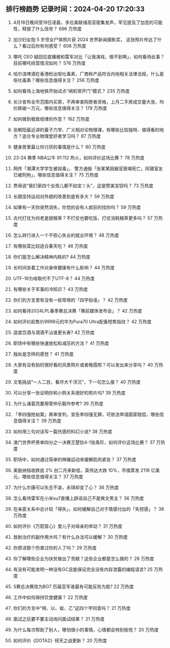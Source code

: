 
## 排行榜趋势 记录时间：2024-04-20 17:20:33
  
  1. 4月18日晚间至19日凌晨，多位美联储高官密集发声，罕见提及了加息的可能性，释放了什么信号？ 696 万热度
    
  2. 加沙妇女抱 5 岁侄女尸体照片获 2024 世界新闻摄影奖， 这张照片传达了什么？看过后你有何感受？ 608 万热度
    
  3. 哪吒 CEO 疑回应直播被和雷军对比「让我演戏，做不到啊」，如何看待此事？目前哪吒经营情况如何？ 576 万热度
    
  4. 哈尔滨啤酒在香港检出呕吐毒素，厂商称产品符合内地相关法律法规，什么是呕吐毒素？哪些信息值得关注？ 256 万热度
    
  5. 如何看待上海地铁开始试点“闸机常开门”模式？ 235 万热度
    
  6. 长沙宣布全市范围内买房，不再审查购房者资格，上月二手房成交量大涨，均价跌破一万元，哪些信息值得关注？ 179 万热度
    
  7. 如何做到极致规律的作息？ 162 万热度
    
  8. 张朝阳最近讲的量子力学、广义相对论物理课，有哪些比较独特、值得看的地方？适合专业物理爱好者学习吗？ 87 万热度
    
  9. 健身房里最让你讨厌的事情是什么？ 80 万热度
    
  10. 23-24 赛季 NBA公牛 91:112 热火，如何评价这场比赛？ 78 万热度
    
  11. 网传「湘潭大学学生被投毒」， 警方通报「张某某因器官衰竭死亡，同寝室友已被刑拘」，哪些信息值得关注？ 75 万热度
    
  12. 贾母说“我们家四个女孩儿都不如宝丫头”，这是赞美宝钗吗？ 73 万热度
    
  13. 长期坚持运动对外貌的改善到底有多大？ 59 万热度
    
  14. 如果有一天你突然消失，你觉的会有人疯狂的找你吗？ 59 万热度
    
  15. 古代打仗为何老是提粮草？不打仗也要吃饭，打仗消耗粮草更多吗？ 57 万热度
    
  16. 怎么转行进入一个不担心失业的就业环境？ 48 万热度
    
  17. 有哪些菜比较适合春天吃？ 46 万热度
    
  18. 你们是怎么解决精神内耗的? 44 万热度
    
  19. 长时间坐着工作对身体健康有什么影响？ 44 万热度
    
  20. UTF-16为啥取代不了UTF-8？ 44 万热度
    
  21. 有哪些关于军事的冷知识？ 43 万热度
    
  22. 你们的方言里有没有一些常用的「四字俗语」？ 42 万热度
    
  23. 如何看待2024LPL春季赛总决赛「赛前媒体发布会」？ 42 万热度
    
  24. 如何评价起售价9999元的华为Pura70 Ultra配备短焦指纹？ 42 万热度
    
  25. 适度饮酒与滴酒不沾谁更长寿? 42 万热度
    
  26. 职场中有哪些快速放松和减压的方法？ 41 万热度
    
  27. 独处是怎样的感觉？ 41 万热度
    
  28. 大家有没有拍的很好看的风景照片或者晚霞照？可以发出来分享吗？ 40 万热度
    
  29. 文笔挑战“一人二目，看尽大千浮沉”，下一句怎么接？ 40 万热度
    
  30. 可以分享一张证明你和小狗关系很好的照片吗? 39 万热度
    
  31. 为什么诸葛亮要用管仲乐毅作参考? 39 万热度
    
  32. 「李四强抢劫案」再审宣判，宣告李四强无罪，可依法申请国家赔偿，哪些信息值得关注？ 39 万热度
    
  33. 如何用三句对话写一篇伤感的科幻小说? 38 万热度
    
  34. 澳门世界杯男单四分之一决赛王楚钦4-1张禹珍，如何评价这场比赛？ 37 万热度
    
  35. 职场中，如何通过简单的伸展运动来缓解肌肉紧张？ 37 万热度
    
  36. 美股纳指收跌逾 2% 创二月来新低，英伟达大跌 10%，市值蒸发 2118 亿美元，哪些信息值得关注？ 37 万热度
    
  37. 为什么尔康可以矢志不渝，永琪却变了心？ 36 万热度
    
  38. 怎么看待雷军在小米su7直播上辟谣自己不是爽文男主？ 36 万热度
    
  39. 在亲密关系中总计较「得失」，如何缓解自己对于情感付出的「失控感」？ 36 万热度
    
  40. 如何评价《万箭穿心》里儿子对母亲的举动？ 31 万热度
    
  41. 放射治疗的副作用大吗？有什么办法可以缓解？ 30 万热度
    
  42. 你原谅那个伤害过你的人了吗？ 29 万热度
    
  43. 你了解哪些企业为扶贫做出了贡献？这些企业都是怎么做的？ 28 万热度
    
  44. 有没有可能发明一种没有GC且能保证完全没有内存泄露的编程语言? 25 万热度
    
  45. S赛总决赛改为BO7 历届亚军谁最有可能反败为胜? 22 万热度
    
  46. 工作中如何保持饮食健康？ 22 万热度
    
  47. 你们的方言中“椅、以、蚁、乙”这四个字同音吗？ 21 万热度
    
  48. 面试之后要不要主动询问面试结果？ 21 万热度
    
  49. 为什么每次帮助了别人，哪怕很小的事情，心情都会特别愉悦？ 20 万热度
    
  50. 如何评价《DOTA2》倾天之战更新？ 20 万热度
    